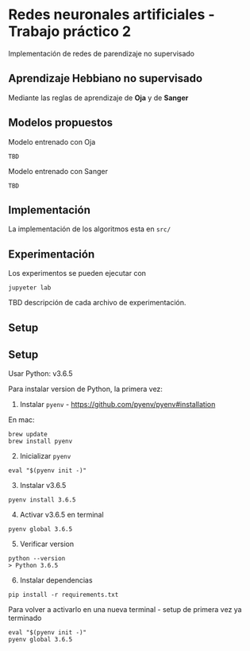 # Redes neuronales artificiales - Trabajo práctico 2

Implementación de redes de parendizaje no supervisado 


## Aprendizaje Hebbiano no supervisado

Mediante las reglas de aprendizaje de **Oja** y de **Sanger**

<!-- ## Aprendizaje Competitivo -->

## Modelos propuestos

Modelo entrenado con Oja

```
TBD
```

Modelo entrenado con Sanger

```
TBD
```

## Implementación

La implementación de los algoritmos esta en `src/`

## Experimentación

Los experimentos se pueden ejecutar con

```
jupyeter lab
```

TBD descripción de cada archivo de experimentación.

## Setup

## Setup

Usar Python: v3.6.5

Para instalar version de Python, la primera vez:

1. Instalar `pyenv` - https://github.com/pyenv/pyenv#installation

  En mac:

  ```
  brew update
  brew install pyenv
  ```

2. Inicializar `pyenv`

  ```
  eval "$(pyenv init -)"
  ```

3. Instalar v3.6.5

  ```
  pyenv install 3.6.5
  ```

4. Activar v3.6.5 en terminal

  ```
  pyenv global 3.6.5
  ```

5. Verificar version

  ```
  python --version
  > Python 3.6.5
  ```

6. Instalar dependencias

  ```
  pip install -r requirements.txt
  ```

Para volver a activarlo en una nueva terminal - setup de primera vez ya terminado

```
eval "$(pyenv init -)"
pyenv global 3.6.5
```
